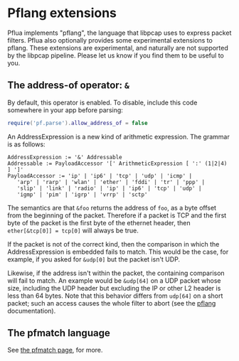 # Pflang extensions

Pflua implements "pflang", the language that libpcap uses to express
packet filters.  Pflua also optionally provides some experimental
extensions to pflang.  These extensions are experimental, and naturally
are not supported by the libpcap pipeline.  Please let us know if you
find them to be useful to you.

## The address-of operator: `&`

By default, this operator is enabled.  To disable, include this code
somewhere in your app before parsing:

```lua
require('pf.parse').allow_address_of = false
```

An AddressExpression is a new kind of arithmetic expression.  The
grammar is as follows:

```
AddressExpression := '&' Addressable
Addressable := PayloadAccessor '[' ArithmeticExpression [ ':' (1|2|4) ] ']'
PayloadAccessor := 'ip' | 'ip6' | 'tcp' | 'udp' | 'icmp' |
   'arp' | 'rarp' | 'wlan' | 'ether' | 'fddi' | 'tr' | 'ppp' |
   'slip' | 'link' | 'radio' | 'ip' | 'ip6' | 'tcp' | 'udp' |
   'igmp' | 'pim' | 'igrp' | 'vrrp' | 'sctp'
```

The semantics are that `&foo` returns the address of `foo`, as a byte
offset from the beginning of the packet.  Therefore if a packet is TCP
and the first byte of the packet is the first byte of the ethernet
header, then `ether[&tcp[0]] = tcp[0]` will always be true.

If the packet is not of the correct kind, then the comparison in which
the AddressExpression is embedded fails to match.  This would be the
case, for example, if you asked for `&udp[0]` but the packet isn't UDP.

Likewise, if the address isn't within the packet, the containing
comparison will fail to match.  An example would be `&udp[64]` on a UDP
packet whose size, including the UDP header but excluding the IP or
other L2 header is less than 64 bytes.  Note that this behavior differs
from `udp[64]` on a short packet; such an access causes the whole filter
to abort (see the
[pflang](https://github.com/Igalia/pflua/blob/master/doc/pflang.md)
documentation).

## The pfmatch language

See [the pfmatch
page](https://github.com/Igalia/pflua/blob/master/doc/pfmatch.md), for
more.
